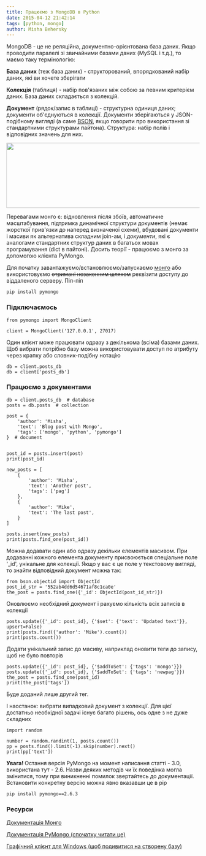 ```yaml
---
title: Працюємо з MongoDB в Python
date: 2015-04-12 21:42:14
tags: [python, mongo]
author: Misha Behersky
---
```


<p>MongoDB - це не реляційна, документно-орієнтована база даних. Якщо проводити паралелі зі звичайними базами даних (MySQL і т.д.), то маємо таку термінологію:</p>

<p><strong>База даних</strong> (теж база даних) - структорований, впорядкований набір даних, які ви хочете зберігати</p>

<p><strong>Колекція</strong> (таблиця) - набір пов&#39;язаних між собою за певним критерієм даних. База даних складається з колекцій.</p>

<p><strong>Документ</strong> (рядок/запис в таблиці) - структурна одиниця даних; документи об&#39;єднуються в колекції. Документи зберігаються у JSON-подібному вигляді (а саме <a href="http://docs.mongodb.org/meta-driver/latest/legacy/bson/" target="_blank">BSON</a>, якщо говорити про використання зі стандартними структурами пайтона). Структура: набір полів і відповідних значень для них.</p>

<p><img alt="" src="/img/article/5c2577a023b539caaf679a0b9e898725.png" style="height:170px; width:570px" /></p>

<p>Перевагами монго є: відновлення після збоїв, автоматичне масштабування, підтримка динамічної структури документів (немає жорсткої прив&#39;язки до наперед визначеної схеми), вбудовані документи і масиви як альтернатива складним join-ам, і <em>документи</em>, які є аналогами стандартних структур даних в багатьох мовах програмування (dict в пайтоні). Досить теорії - працюємо з монго за допомогою клієнта PyMongo.</p>

<p>Для початку завантажуємо/встановлюємо/запускаємо&nbsp;<a href="https://www.mongodb.org/downloads" target="_blank">монго</a>&nbsp;або використовуємо <s>отримані незаконним шляхом</s> реквізити доступу до віддаленого серверу. Піп-піп</p>

<pre>
<code class="language-bash">pip install pymongo</code></pre>

<h3>Підключаємось</h3>

<pre>
<code class="language-python">from pymongo import MongoClient

client = MongoClient('127.0.0.1', 27017)</code></pre>

<p>Один клієнт може працювати одразу з декількома (всіма) базами даних. Щоб вибрати потрібно базу можна використовувати доступ по атрибуту через крапку або словник-подібну нотацію</p>

<pre>
<code class="language-python">db = client.posts_db
db = client['posts_db']</code></pre>

<h3>Працюємо з документами</h3>

<pre>
<code class="language-python">db = client.posts_db  # database
posts = db.posts  # collection

post = {
    'author': 'Misha',
    'text': 'Blog post with Mongo',
    'tags': ['mongo', 'python', 'pymongo']
}  # document


post_id = posts.insert(post)
print(post_id)

new_posts = [
    {
        'author': 'Misha',
        'text': 'Another post',
        'tags': ['pag']
    },
    {
        'author': 'Mike',
        'text': 'The last post',
    }
]

posts.insert(new_posts)
print(posts.find_one(post_id))</code></pre>

<p>Можна додавати один або одразу декільки елементів масивом. При додаванні кожного елемента документу присвоюється спеціальне поле &#39;_id&#39;, унікальне для колекції. Якщо у вас є це поле у текстовому вигляді, то знайти відповідний документ можна так:</p>

<pre>
<code class="language-python">from bson.objectid import ObjectId
post_id_str = '552ab4dd6d54671af8c1ca0e'
the_post = posts.find_one({'_id': ObjectId(post_id_str)})</code></pre>

<p>Оновлюємо необхідний документ&nbsp;і рахуємо кількість всіх записів в колекції</p>

<pre>
<code class="language-python">posts.update({'_id': post_id}, {'$set': {'text': 'Updated text'}}, upsert=False)
print(posts.find({'author': 'Mike').count())
print(posts.count())</code></pre>

<p>Додати унікальний запис до масиву, наприклад оновити теги до запису, щоб не було повторів</p>

<pre>
<code class="language-python">posts.update({'_id': post_id}, {'$addToSet': {'tags': 'mongo'}})
posts.update({'_id': post_id}, {'$addToSet': {'tags': 'newpag'}})
the_post = posts.find_one(post_id)
print(the_post['tags'])</code></pre>

<p>Буде доданий лише другий тег.</p>

<p>І наостанок: вибрати випадковий документ з колекції. Для цієї достатньо необхідної задачі існує багато рішень, ось одне з не дуже складних</p>

<pre>
<code class="language-python">import random

number = random.randint(1, posts.count())
pp = posts.find().limit(-1).skip(number).next()
print(pp['text'])</code></pre>

<p><strong>Увага! </strong>Остання версія PyMongo на момент написання статті - 3.0, використана тут - 2.6. Назви деяких методів чи їх поведінка могла змінитися, тому при виникненні помилок звертайтесь до документації. Встановити конкретну версію можна явно вказавши це в pip</p>

<pre>
<code class="language-bash">pip install pymongo==2.6.3</code></pre>

<h3>Ресурси</h3>

<p><a href="http://docs.mongodb.org/manual/tutorial/getting-started/" target="_blank">Документація Монго</a></p>

<p><a href="https://api.mongodb.org/python/current/" target="_blank">Документація PyMongo (спочатку читати це)</a></p>

<p><a href="http://www.mongodbmanager.com" target="_blank">Графічний клієнт для Windows (щоб подивитися на створену базу)</a></p>